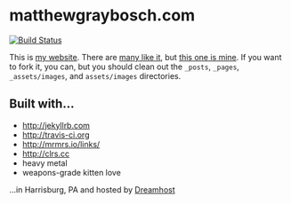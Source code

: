 # matthewgraybosch.com

[![Build Status](https://travis-ci.org/matthewgraybosch/matthewgraybosch.com.svg?branch=master)](https://travis-ci.org/matthewgraybosch/matthewgraybosch.com)

This is [my website](https://motherfuckingwebsite.com). There are [many like it](https://bettermotherfuckingwebsite.com), but [this one is mine](https://www.matthewgraybosch.com). If you want to fork it, you can, but you should clean out the ```_posts```, ```_pages```, ```_assets/images```, and ```assets/images``` directories.

## Built with...

* http://jekyllrb.com
* http://travis-ci.org
* http://mrmrs.io/links/
* http://clrs.cc
* heavy metal
* weapons-grade kitten love

...in Harrisburg, PA and hosted by [Dreamhost](https://dreamhost.com)
